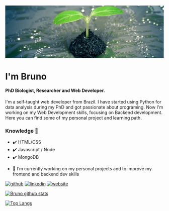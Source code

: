 ![PhD biologist, researcher and Web developer.](https://github.com/CamposBG/CamposBG/blob/main/maria-blog-pic-637256530890362758.jpg)
# I'm Bruno
#### PhD Biologist, Researcher and Web Developer.

I'm a self-taught web developer from Brazil. I have started using Python for data analysis during my PhD and got passionate about programing. Now I'm working on my Web Development skills,  focusing on Backend development. 
Here you can find some of my personal project and learning path. 

### Knowledge 🌱 
* :heavy_check_mark: HTML/CSS
* :heavy_check_mark: Javascript / Node 
* :heavy_check_mark: MongoDB

- 🔭 I’m currently working on my personal projects and to improve my frontend and backend dev skills 


[<img src='https://cdn.jsdelivr.net/npm/simple-icons@3.0.1/icons/github.svg' alt='github' height='40'>](https://github.com/CamposBG)  [<img src='https://cdn.jsdelivr.net/npm/simple-icons@3.0.1/icons/linkedin.svg' alt='linkedin' height='40'>](https://br.linkedin.com/in/bruno-galv%C3%A3o-de-campos-b67325133)  [<img src='https://cdn.jsdelivr.net/npm/simple-icons@3.0.1/icons/icloud.svg' alt='website' height='40'>](workingON)  

[![Bruno github stats](https://github-readme-stats.vercel.app/api?username=CamposBG&theme=tokyonight&show_icons=true)](https://github.com/CamposBG-prog/github-readme-stats)

[![Top Langs](https://github-readme-stats.vercel.app/api/top-langs/?username=CamposBG&theme=tokyonight)](https://github.com/anuraghazra/github-readme-stats)
